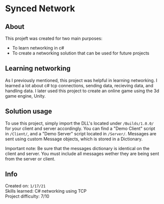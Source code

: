 # Synced Network

## About

This projeft was created for two main purposes:

- To learn networking in c#
- To create a networking solution that can be used for future projects

## Learning networking

As I previously mentioned, this project was helpful in learning networking. I learned a lot about c# tcp connections, sending data, recieving data, and handling data. I later used this project to create an online game using the 3d game engine, Unity.

## Solution usage

To use this project, simply import the DLL's located under `/Builds/1.0.0/` for your client and server accordingly. You can find a "Demo Client" script in `/Client/`, and a "Demo Server" script located in `/Server/`. Messages are sent using custom Message objects, which is stored in a Dictionary.

Important note: Be sure that the messages dictionary is identical on the client and server. You must include all messages wether they are being sent from the server or client.

## Info

Created on: `1/17/21`  
Skills learned: C# networking using TCP  
Project difficulty: 7/10
